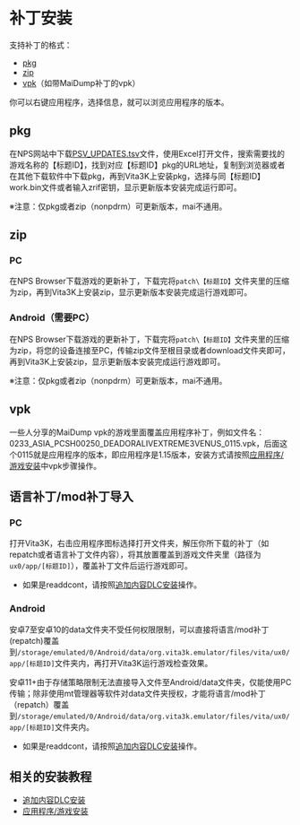 # 补丁安装
支持补丁的格式：
- [pkg](https://croden1999.github.io/Vita3K-quick-guide/README_PATCH#pkg)
- [zip](https://croden1999.github.io/Vita3K-quick-guide/README_PATCH#zip)
- [vpk](https://croden1999.github.io/Vita3K-quick-guide/README_PATCH#vpk)（如带MaiDump补丁的vpk）

你可以右键应用程序，选择信息，就可以浏览应用程序的版本。

## pkg
在NPS网站中下载[PSV_UPDATES.tsv](https://nopaystation.com/tsv/PSV_UPDATES.tsv)文件，使用Excel打开文件，搜索需要找的游戏名称的【标题ID】，找到对应【标题ID】pkg的URL地址，复制到浏览器或者在其他下载软件中下载pkg，再到Vita3K上安装pkg，选择与同【标题ID】work.bin文件或者输入zrif密钥，显示更新版本安装完成运行即可。

※注意：仅pkg或者zip（nonpdrm）可更新版本，mai不通用。

## zip
### PC
在NPS Browser下载游戏的更新补丁，下载完将`patch\【标题ID】`文件夹里的压缩为zip，再到Vita3K上安装zip，显示更新版本安装完成运行游戏即可。

### Android（需要PC）
在NPS Browser下载游戏的更新补丁，下载完将`patch\【标题ID】`文件夹里的压缩为zip，将您的设备连接至PC，传输zip文件至根目录或者download文件夹即可，再到Vita3K上安装zip，显示更新版本安装完成运行游戏即可。

※注意：仅pkg或者zip（nonpdrm）可更新版本，mai不通用。

## vpk
一些人分享的MaiDump vpk的游戏里面覆盖应用程序补丁，例如文件名：0233_ASIA_PCSH00250_DEADORALIVEXTREME3VENUS_0115.vpk，后面这个0115就是应用程序的版本，即应用程序是1.15版本，安装方式请按照[应用程序/游戏安装](http://croden1999.github.io/Vita3K-quick-guide/README_APP#vpk)中vpk步骤操作。

## 语言补丁/mod补丁导入
### PC
打开Vita3K，右击应用程序图标选择打开文件夹，解压你所下载的补丁（如repatch或者语言补丁文件内容），将其放置覆盖到游戏文件夹里（路径为`ux0/app/[标题ID]`），覆盖补丁文件后运行游戏即可。

- 如果是readdcont，请按照[追加内容DLC安装](http://croden1999.github.io/Vita3K-quick-guide/README_ADDCONT#decrypt)操作。

### Android
安卓7至安卓10的data文件夹不受任何权限限制，可以直接将语言/mod补丁(repatch)覆盖到`/storage/emulated/0/Android/data/org.vita3k.emulator/files/vita/ux0/app/[标题ID]`文件夹内，再打开Vita3K运行游戏检查效果。

安卓11+由于存储策略限制无法直接导入文件至Android/data文件夹，仅能使用PC传输；除非使用mt管理器等软件对data文件夹授权，才能将语言/mod补丁（repatch）覆盖到`/storage/emulated/0/Android/data/org.vita3k.emulator/files/vita/ux0/app/[标题ID]`文件夹内。

- 如果是readdcont，请按照[追加内容DLC安装](http://croden1999.github.io/Vita3K-quick-guide/README_ADDCONT#decrypt)操作。

## 相关的安装教程
- [追加内容DLC安装](http://croden1999.github.io/Vita3K-quick-guide/README_ADDCONT)
- [应用程序/游戏安装](http://croden1999.github.io/Vita3K-quick-guide/README_APP)
